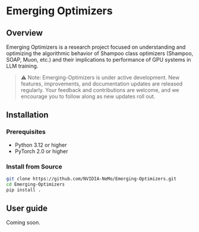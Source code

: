 # Emerging Optimizers

## Overview

Emerging Optimizers is a research project focused on understanding and optimizing the algorithmic behavior of Shampoo class optimizers (Shampoo, SOAP, Muon, etc.) and their implications to performance of GPU systems in LLM training.

> ⚠️ Note: Emerging-Optimizers is under active development. New features, improvements, and documentation updates are released regularly. Your feedback and contributions are welcome, and we encourage you to follow along as new updates roll out.


## Installation

### Prerequisites

- Python 3.12 or higher
- PyTorch 2.0 or higher

### Install from Source

```bash
git clone https://github.com/NVIDIA-NeMo/Emerging-Optimizers.git
cd Emerging-Optimizers
pip install .
```

## User guide

Coming soon.
